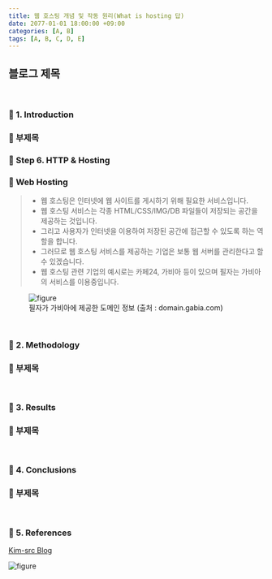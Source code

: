 ```yaml
---
title: 웹 호스팅 개념 및 작동 원리(What is hosting 답)
date: 2077-01-01 18:00:00 +09:00
categories: [A, B]
tags: [A, B, C, D, E]
---
```


<!-- 2099-01-01 글 작성 시작; 2099-01-01 페이지 호출 완료 -->
<h2>블로그 제목</h2>

<br>

### 🔔 1. Introduction
### 📌 부제목

### 🔔 Step 6. HTTP & Hosting
### 📌 Web Hosting
> - 웹 호스팅은 인터넷에 웹 사이트를 게시하기 위해 필요한 서비스입니다.
> - 웹 호스팅 서비스는 각종 HTML/CSS/IMG/DB 파일들이 저장되는 공간을 제공하는 것입니다.
> - 그리고 사용자가 인터넷을 이용하여 저장된 공간에 접근할 수 있도록 하는 역할을 합니다.
> - 그러므로 웹 호스팅 서비스를 제공하는 기업은 보통 웹 서버를 관리한다고 할 수 있겠습니다.
> - 웹 호스팅 관련 기업의 예시로는 카페24, 가비아 등이 있으며 필자는 가비아의 서비스를 이용중입니다.

<figure>
    <img src="https://github.com/Kim-src/Images/assets/150884526/f8d53920-3c5f-45eb-9400-e325371a5ee4" class="img" alt="figure">
    <figcaption>필자가 가비아에 제공한 도메인 정보 (출처 : domain.gabia.com)</figcaption>
</figure>

<br>

### 🔔 2. Methodology
### 📌 부제목

<br>

### 🔔 3. Results
### 📌 부제목

<br>

### 🔔 4. Conclusions
### 📌 부제목

<br>

### 🎁 5. References

<a href="https://kim-src.github.io/">Kim-src Blog</a>

<img src="https://github.com/Kim-src/Images/assets/150884526/9ba1ebbb-a79c-4e4c-a5f6-2149bb301cd8" class="img" alt="figure">

<br>
<br>
<br>
